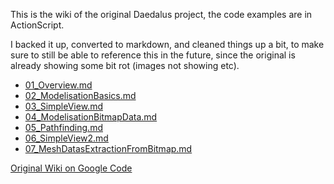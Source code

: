 This is the wiki of the original Daedalus project, the code examples are in
ActionScript.

I backed it up, converted to markdown, and cleaned things up a bit, to make sure
to still be able to reference this in the future, since the original is already
showing some bit rot (images not showing etc).

- [01_Overview.md](01_Overview.md)
- [02_ModelisationBasics.md](02_ModelisationBasics.md)
- [03_SimpleView.md](03_SimpleView.md)
- [04_ModelisationBitmapData.md](04_ModelisationBitmapData.md)
- [05_Pathfinding.md](05_Pathfinding.md)
- [06_SimpleView2.md](06_SimpleView2.md)
- [07_MeshDatasExtractionFromBitmap.md](07_MeshDatasExtractionFromBitmap.md)

[Original Wiki on Google Code](https://code.google.com/archive/p/daedalus-lib/wikis)
